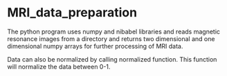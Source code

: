 # MRI_data_preparation
The python program uses numpy and nibabel libraries and reads magnetic resonance images from a directory and returns 
two dimensional and one dimensional numpy arrays for further processing of MRI data.

Data can also be normalized by calling normalized function. This function will normalize the data between 0-1.
